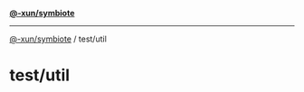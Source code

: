 [**@-xun/symbiote**](../../README.md)

***

[@-xun/symbiote](../../README.md) / test/util

# test/util
